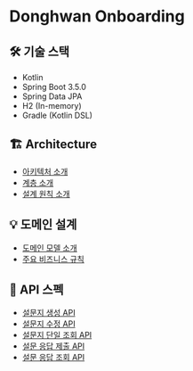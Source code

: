 # Donghwan Onboarding

## 🛠 기술 스택
- Kotlin
- Spring Boot 3.5.0
- Spring Data JPA
- H2 (In-memory)
- Gradle (Kotlin DSL)

## 🏗 Architecture
- [아키텍처 소개](documentation/architecture/architecture-diagram.md)
- [계층 소개](documentation/architecture/architecture-layer.md)
- [설계 원칙 소개](documentation/architecture/architecture-rule.md)

## 💡 도메인 설계
- [도메인 모델 소개](documentation/domain/business-domain.md)
- [주요 비즈니스 규칙](documentation/domain/business-rule.md)

## 📑 API 스펙
- [설문지 생성 API](documentation/api/spec/post_surveys.md)
- [설문지 수정 API](documentation/api/spec/post_surveys_version.md)
- [설문지 단일 조회 API](documentation/api/spec/get_single_survey.md)
- [설문 응답 제출 API](documentation/api/spec/post_survey_submission.md)
- [설문 응답 조회 API](documentation/api/spec/get_survey_submission.md)

